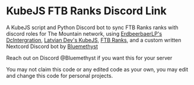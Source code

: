 # KubeJS FTB Ranks Discord Link
A KubeJS script and Python Discord bot to sync FTB Ranks ranks with discord roles for The Mountain network, using [ErdbeerbaerLP's DcIntergration](https://modrinth.com/plugin/dcintegration), [Latvian Dev's KubeJS](https://kubejs.com), [FTB Ranks](https://www.curseforge.com/minecraft/mc-mods/ftb-ranks-forge), and a custom written Nextcord Discord bot by [Bluemethyst](https://github.com/Bluemethyst)

Reach out on Discord @Bluemethyst if you want this for your server

You may not claim this code or any edited code as your own, you may edit and change this code for personal projects.
